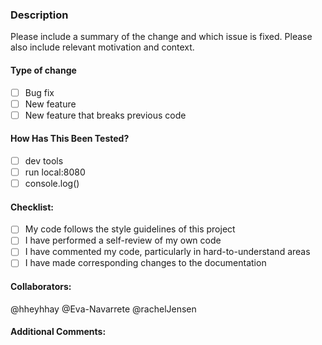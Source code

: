 ### Description
Please include a summary of the change and which issue is fixed. Please also 
include relevant motivation and context.

#### Type of change
- [ ] Bug fix
- [ ] New feature
- [ ] New feature that breaks previous code

#### How Has This Been Tested?
- [ ] dev tools
- [ ] run local:8080
- [ ] console.log()

#### Checklist:
- [ ] My code follows the style guidelines of this project
- [ ] I have performed a self-review of my own code
- [ ] I have commented my code, particularly in hard-to-understand areas
- [ ] I have made corresponding changes to the documentation

#### Collaborators: 
@hheyhhay @Eva-Navarrete @rachelJensen

#### Additional Comments:
